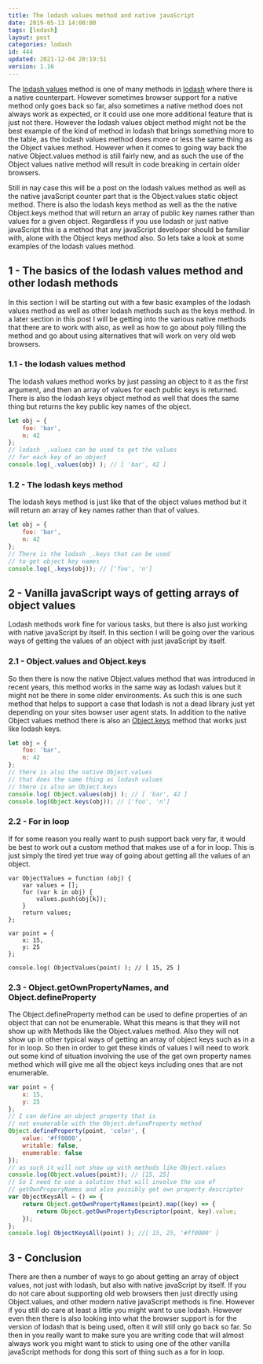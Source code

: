 ```yaml
---
title: The lodash values method and native javaScript
date: 2019-05-13 14:08:00
tags: [lodash]
layout: post
categories: lodash
id: 444
updated: 2021-12-04 20:19:51
version: 1.16
---
```


The [lodash values](https://lodash.com/docs/4.17.11#values) method is one of many methods in [lodash](/2019/02/15/lodash/) where there is a native counterpart. However sometimes browser support for a native method only goes back so far, also sometimes a native method does not always work as expected, or it could use one more additional feature that is just not there. However the lodash values object method might not be the best example of the kind of method in lodash that brings something more to the table, as the lodash values method does more or less the same thing as the Object values method. However when it comes to going way back the native Object.values method is still fairly new, and as such the use of the Object values native method will result in code breaking in certain older browsers. 

Still in nay case this will be a post on the lodash values method as well as the native javaScript counter part that is the Object.values static object method. There is also the lodash keys method as well as the the native Object.keys method that will return an array of public key names rather than values for a given object. Regardless if you use lodash or just native javaScript this is a method that any javaScript developer should be familiar with, alone with the Object keys method also. So lets take a look at some examples of the lodash values method.

<!-- more -->

## 1 - The basics of the lodash values method and other lodash methods

In this section I will be starting out with a few basic examples of the lodash values method as well as other lodash methods such as the keys method. In a later section in this post I will be getting into the various native methods that there are to work with also, as well as how to go about poly filling the method and go about using alternatives that will work on very old web browsers.

### 1.1 - the lodash values method

The lodash values method works by just passing an object to it as the first argument, and then an array of values for each public keys is returned. There is also the lodash keys object method as well that does the same thing but returns the key public key names of the object.

```js
let obj = {
    foo: 'bar',
    n: 42
};
// lodash _.values can be used to get the values
// for each key of an object
console.log(_.values(obj) ); // [ 'bar', 42 ]
```


### 1.2 - The lodash keys method

The lodash keys method is just like that of the object values method but it will return an array of key names rather than that of values.

```js
let obj = {
    foo: 'bar',
    n: 42
};
// There is the lodash _.keys that can be used 
// to get object key names
console.log(_.keys(obj)); // ['foo', 'n']
```

## 2 - Vanilla javaScript ways of getting arrays of object values

Lodash methods work fine for various tasks, but there is also just working with native javaScript by itself. In this section I will be going over the various ways of getting the values of an object with just javaScript by itself.

### 2.1 - Object.values and Object.keys

So then there is now the native Object.values method that was introduced in recent years, this method works in the same way as lodash values but it might not be there in some older environments. As such this is one such method that helps to support a case that lodash is not a dead library just yet depending on your sites bowser user agent stats. In addition to the native Object values method there is also an [Object.keys](/2018/12/15/js-object-keys/) method that works just like lodash keys.


```js
let obj = {
    foo: 'bar',
    n: 42
};
// there is also the native Object.values
// that does the same thing as lodash values
// there is also an Object.keys
console.log( Object.values(obj) ); // [ 'bar', 42 ]
console.log(Object.keys(obj)); // ['foo', 'n']
```

### 2.2 - For in loop

If for some reason you really want to push support back very far, it would be best to work out a custom method that makes use of a for in loop. This is just simply the tired yet true way of going about getting all the values of an object.

```
var ObjectValues = function (obj) {
    var values = [];
    for (var k in obj) {
        values.push(obj[k]);
    }
    return values;
};
 
var point = {
    x: 15,
    y: 25
};
 
console.log( ObjectValues(point) ); // [ 15, 25 ]
```

### 2.3 - Object.getOwnPropertyNames, and Object.defineProperty

The Object.defineProperty method can be used to define properties of an object that can not be enumerable. What this means is that they will not show up with Methods like the Object.values method. Also they will not show up in other typical ways of getting an array of object keys such as in a for in loop. So then in order to get these kinds of values I will need to work out some kind of situation involving the use of the get own property names method which will give me all the object keys including ones that are not enumerable.

```js
var point = {
    x: 15,
    y: 25
};
// I can define an object property that is
// not enumerable with the Object.defineProperty method
Object.defineProperty(point, 'color', {
    value: '#ff0000',
    writable: false,
    enumerable: false
});
// as such it will not show up with methods like Object.values
console.log(Object.values(point)); // [15, 25]
// So I need to use a solution that will involve the use of
// getOwnProperyNames and also possibly get own property descriptor
var ObjectKeysAll = () => {
    return Object.getOwnPropertyNames(point).map((key) => {
        return Object.getOwnPropertyDescriptor(point, key).value;
    });
};
console.log( ObjectKeysAll(point) ); //[ 15, 25, '#ff0000' ]
```

## 3 - Conclusion

There are then a number of ways to go about getting an array of object values, not just with lodash, but also with native javaScript by itself. If you do not care about supporting old web browsers then just directly using Object.values, and other modern native javaScript methods is fine. However if you still do care at least a little you might want to use lodash. However even then there is also looking into what the browser support is for the version of lodash that is being used, often it will still only go back so far. So then in you really want to make sure you are writing code that will almost always work you might want to stick to using one of the other vanilla javaScript methods for dong this sort of thing such as a for in loop.

